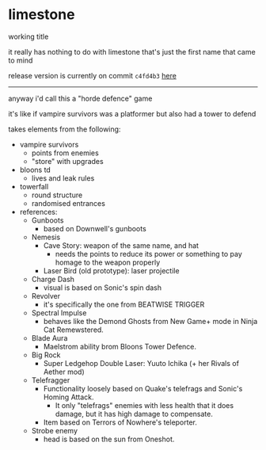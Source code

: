 # limestone
working title

it really has nothing to do with limestone that's just the first name that came to mind

release version is currently on commit `c4fd4b3`
[here](https://pixelshock.itch.io/midlink?password=midlink)

---

anyway i'd call this a "horde defence" game

it's like if vampire survivors was a platformer but also had a tower to defend

takes elements from the following:
- vampire survivors
    - points from enemies
    - "store" with upgrades
- bloons td
    - lives and leak rules
- towerfall
    - round structure
    - randomised entrances
- references:
    - Gunboots
        - based on Downwell's gunboots
    - Nemesis
        - Cave Story: weapon of the same name, and hat
            - needs the points to reduce its power or something to pay homage to the weapon properly
        - Laser Bird (old prototype): laser projectile
    - Charge Dash
        - visual is based on Sonic's spin dash
    - Revolver
        - it's specifically the one from BEATWISE TRIGGER
    - Spectral Impulse
        - behaves like the Demond Ghosts from New Game+ mode in Ninja Cat Remewstered.
    - Blade Aura
        - Maelstrom ability brom Bloons Tower Defence.
    - Big Rock
        - Super Ledgehop Double Laser: Yuuto Ichika (+ her Rivals of Aether mod)
    - Telefragger
        - Functionality loosely based on Quake's telefrags and Sonic's Homing Attack.
            - It only "telefrags" enemies with less health that it does damage, but it has high damage to compensate.
        - Item based on Terrors of Nowhere's teleporter.
    - Strobe enemy
        - head is based on the sun from Oneshot.

